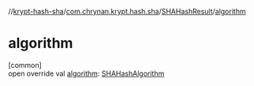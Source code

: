 //[krypt-hash-sha](../../../index.md)/[com.chrynan.krypt.hash.sha](../index.md)/[SHAHashResult](index.md)/[algorithm](algorithm.md)

# algorithm

[common]\
open override val [algorithm](algorithm.md): [SHAHashAlgorithm](../-s-h-a-hash-algorithm/index.md)
